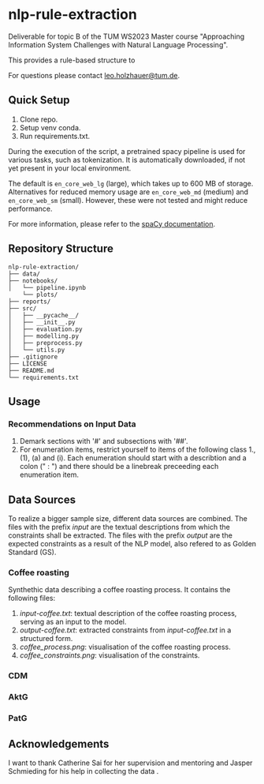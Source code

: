 # nlp-rule-extraction
Deliverable for topic B of the TUM WS2023 Master course "Approaching Information System Challenges with Natural Language Processing".

This provides a rule-based structure to 

For questions please contact leo.holzhauer@tum.de.

## Quick Setup

1. Clone repo.
1. Setup venv conda.
1. Run requirements.txt. 

During the execution of the script, a pretrained spacy pipeline is used for various tasks, such as tokenization. It is automatically downloaded, if not yet present in your local environment. 

The  default is `en_core_web_lg` (large), which takes up to 600 MB of storage. Alternatives for reduced memory usage are `en_core_web_md` (medium) and `en_core_web_sm` (small). However, these were not tested and might reduce performance. 

For more information, please refer to the [spaCy documentation](https://spacy.io/models/en).

## Repository Structure

```plaintext
nlp-rule-extraction/
├── data/
├── notebooks/
│   └── pipeline.ipynb
    └── plots/
├── reports/
├── src/
│   ├── __pycache__/
│   ├── __init__.py
│   ├── evaluation.py
│   ├── modelling.py
│   ├── preprocess.py
│   └── utils.py
├── .gitignore
├── LICENSE
├── README.md
└── requirements.txt
```

## Usage

### Recommendations on Input Data

1. Demark sections with '#' and subsections with '##'. 
1. For enumeration items, restrict yourself to items of the following class 1., (1), (a) and (i). Each enumeration should start with a describtion and a colon (" : ") and there should be a linebreak preceeding each enumeration item.

## Data Sources

To realize a bigger sample size, different data sources are combined. The files with the prefix *input* are the textual descriptions from which the constraints shall be extracted. The files with the prefix *output* are the expected constraints as a result of the NLP model, also refered to as Golden Standard (GS).

### Coffee roasting
Synthethic data describing a coffee roasting process. It contains the following files:
1. *input-coffee.txt*: textual description of the coffee roasting process, serving as an input to the model.
1. *output-coffee.txt*: extracted constraints from *input-coffee.txt* in a structured form. 
1. *coffee_process.png*: visualisation of the coffee roasting process.
1. *coffee_constraints.png*: visualisation of the constraints.

### CDM

### AktG

### PatG

## Acknowledgements

I want to thank Catherine Sai for her supervision and mentoring and Jasper Schmieding for his help in collecting the data .





